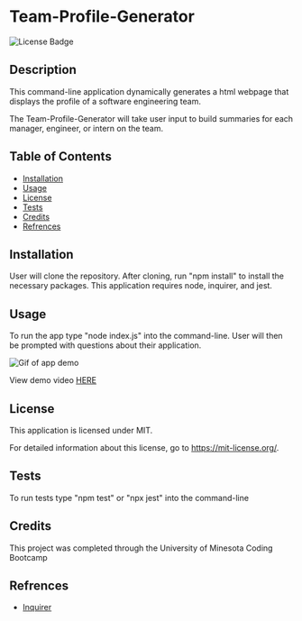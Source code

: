 # Team-Profile-Generator

![License Badge](https://img.shields.io/badge/license-MIT-yellow)

## Description
This command-line application dynamically generates a html webpage that displays the profile of a software engineering team.

The Team-Profile-Generator will take user input to build summaries for each manager, engineer, or intern on the team.


## Table of Contents

- [Installation](#installation)
- [Usage](#usage)
- [License](#license)
- [Tests](#tests)
- [Credits](#credits)
- [Refrences](#refrences)




## Installation
User will clone the repository. After cloning, run "npm install" to install the necessary packages. This application requires node, inquirer, and jest.


## Usage
To run the app type "node index.js" into the command-line. User will then be prompted with questions about their application. 

![Gif of app demo](./assets/Team-Profile.gif)

View demo video [HERE](https://watch.screencastify.com/v/GcVFwICJR0VqBv7pahbP)

## License
This application is licensed under MIT.

For detailed information about this license, go to https://mit-license.org/.

## Tests
To run tests type "npm test" or "npx jest" into the command-line

## Credits
This project was completed through the University of Minesota Coding Bootcamp

## Refrences
* [Inquirer](https://www.npmjs.com/package/inquirer#objects)
